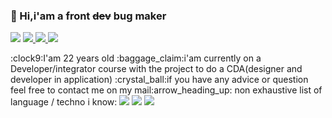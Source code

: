 ### 👋 Hi,i'am a front ~~dev~~ bug maker  
<p>
<a>
    <img src='https://img.shields.io/badge/Mail-Renaud.Baussart%40proton.me-purple'>
</a> 
<a href='https://www.linkedin.com/in/renaud-baussart-278b362bb/'>
    <img src='https://img.shields.io/badge/linkedin-blue'>
</a> 
<a href='https://twitter.com/RenaudBaussart'>
    <img src='https://img.shields.io/badge/Twitter%20%2F%20X-grey'>
</a> 
<a href='https://github.com/RenaudBaussart/Memo-CheatSheet'>
    <img src='https://img.shields.io/badge/My%20cheat%20sheet-lightyellow'>
</a> 
</p>
:clock9:I'am 22 years old  
:baggage_claim:i'am currently on a Developer/integrator course with the project to do a CDA(designer and developer in application)  
:crystal_ball:if you have any advice or question feel free to contact me on my mail:arrow_heading_up:  
non exhaustive list of language / techno i know:  
<img src='https://img.shields.io/badge/c%2B%2B-blue'>
<img src='https://img.shields.io/badge/c%23-purple'>
<img src='https://img.shields.io/badge/HTML-CSS-blue'>


